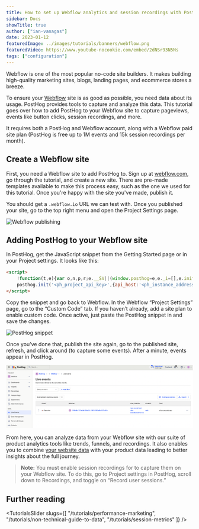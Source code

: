 ```yaml
---
title: How to set up Webflow analytics and session recordings with PostHog
sidebar: Docs
showTitle: true
author: ["ian-vanagas"]
date: 2023-01-12
featuredImage: ../images/tutorials/banners/webflow.png
featuredVideo: https://www.youtube-nocookie.com/embed/2dNSr93N5Ns
tags: ["configuration"]
---
```


Webflow is one of the most popular no-code site builders. It makes building high-quality marketing sites, blogs, landing pages, and ecommerce stores a breeze. 

To ensure your [Webflow](https://webflow.com/) site is as good as possible, you need data about its usage. PostHog provides tools to capture and analyze this data. This tutorial goes over how to add PostHog to your Webflow site to capture pageviews, events like button clicks, session recordings, and more.

It requires both a PostHog and Webflow account, along with a Webflow paid site plan (PostHog is free up to 1M events and 15k session recordings per month).

## Create a Webflow site

First, you need a Webflow site to add PostHog to. Sign up at [webflow.com](https://webflow.com/), go through the tutorial, and create a new site. There are pre-made templates available to make this process easy, such as the one we used for this tutorial. Once you're happy with the site you've made, publish it. 

You should get a `.webflow.io` URL we can test with. Once you published your site, go to the top right menu and open the Project Settings page.

![Webflow publishing](../images/tutorials/webflow/webflow.gif)

## Adding PostHog to your Webflow site

In PostHog, get the JavaScript snippet from the Getting Started page or in your Project settings. It looks like this:

```html
<script>
    !function(t,e){var o,n,p,r;e.__SV||(window.posthog=e,e._i=[],e.init=function(i,s,a){function g(t,e){var o=e.split(".");2==o.length&&(t=t[o[0]],e=o[1]),t[e]=function(){t.push([e].concat(Array.prototype.slice.call(arguments,0)))}}(p=t.createElement("script")).type="text/javascript",p.async=!0,p.src=s.api_host+"/static/array.js",(r=t.getElementsByTagName("script")[0]).parentNode.insertBefore(p,r);var u=e;for(void 0!==a?u=e[a]=[]:a="posthog",u.people=u.people||[],u.toString=function(t){var e="posthog";return"posthog"!==a&&(e+="."+a),t||(e+=" (stub)"),e},u.people.toString=function(){return u.toString(1)+".people (stub)"},o="capture identify alias people.set people.set_once set_config register register_once unregister opt_out_capturing has_opted_out_capturing opt_in_capturing reset isFeatureEnabled onFeatureFlags".split(" "),n=0;n<o.length;n++)g(u,o[n]);e._i.push([i,s,a])},e.__SV=1)}(document,window.posthog||[]);
    posthog.init('<ph_project_api_key>',{api_host:'<ph_instance_address>'})
</script>
```

Copy the snippet and go back to Webflow. In the Webflow “Project Settings” page, go to the “Custom Code” tab. If you haven’t already, add a site plan to enable custom code. Once active, just paste the PostHog snippet in and save the changes.

![PostHog snippet](../images/tutorials/webflow/posthog-webflow.gif)

Once you’ve done that, publish the site again, go to the published site, refresh, and click around (to capture some events). After a minute, events appear in PostHog. 

![PostHog events](../images/tutorials/webflow/events.png)

From here, you can analyze data from your Webflow site with our suite of product analytics tools like trends, funnels, and recordings. It also enables you to combine [your website data](/blog/track-your-website-with-posthog) with your product data leading to better insights about the full journey.

> **Note:** You must enable session recordings for to capture them on your Webflow site. To do this, go to Project settings in PostHog, scroll down to Recordings, and toggle on “Record user sessions.”

## Further reading
<TutorialsSlider slugs={[
  "/tutorials/performance-marketing",
  "/tutorials/non-technical-guide-to-data",
  "/tutorials/session-metrics"
]} />

<TracksCTA/>
